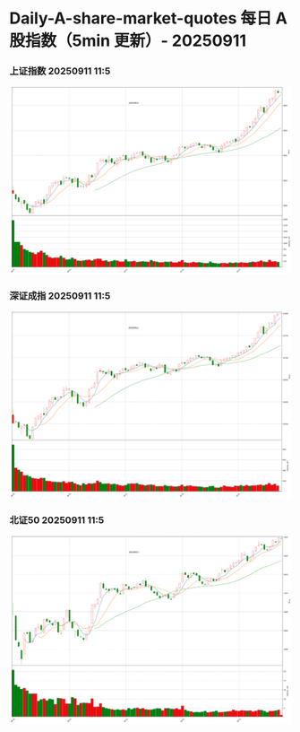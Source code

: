 
# Daily-A-share-market-quotes 每日 A 股指数（5min 更新）- 20250911

### 上证指数 20250911 11:5
![](./fig/2025/9/20250911-sh000001.png)

### 深证成指 20250911 11:5
![](./fig/2025/9/20250911-sz399001.png)

### 北证50 20250911 11:5
![](./fig/2025/9/20250911-bj899050.png)

